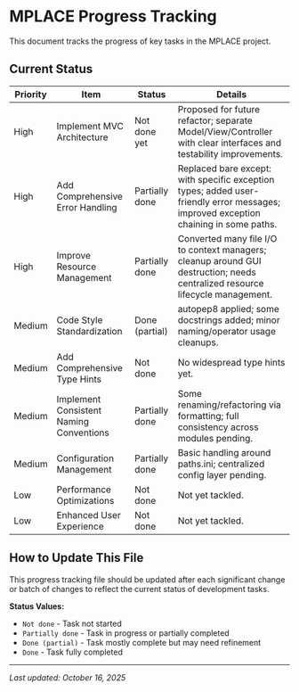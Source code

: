 # MPLACE Progress Tracking

This document tracks the progress of key tasks in the MPLACE project.

## Current Status

| Priority | Item                             | Status         | Details                                                                                      |
|----------|----------------------------------|----------------|----------------------------------------------------------------------------------------------|
| High     | Implement MVC Architecture       | Not done yet   | Proposed for future refactor; separate Model/View/Controller with clear interfaces and testability improvements. |
| High     | Add Comprehensive Error Handling | Partially done | Replaced bare except: with specific exception types; added user-friendly error messages; improved exception chaining in some paths. |
| High     | Improve Resource Management      | Partially done | Converted many file I/O to context managers; cleanup around GUI destruction; needs centralized resource lifecycle management. |
| Medium   | Code Style Standardization      | Done (partial) | autopep8 applied; some docstrings added; minor naming/operator usage cleanups.                |
| Medium   | Add Comprehensive Type Hints    | Not done       | No widespread type hints yet.                                                                |
| Medium   | Implement Consistent Naming Conventions | Partially done | Some renaming/refactoring via formatting; full consistency across modules pending.            |
| Medium   | Configuration Management         | Partially done | Basic handling around paths.ini; centralized config layer pending.                            |
| Low      | Performance Optimizations       | Not done       | Not yet tackled.                                                                             |
| Low      | Enhanced User Experience         | Not done       | Not yet tackled.                                                                             |

## How to Update This File

This progress tracking file should be updated after each significant change or batch of changes to reflect the current status of development tasks.

**Status Values:**
- `Not done` - Task not started
- `Partially done` - Task in progress or partially completed
- `Done (partial)` - Task mostly complete but may need refinement
- `Done` - Task fully completed

---

*Last updated: October 16, 2025*